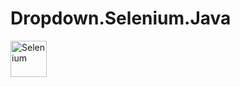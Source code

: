 
# Dropdown.Selenium.Java 
<img src="https://selenium.dev/images/selenium_logo_square_green.png" width="58" alt="Selenium">